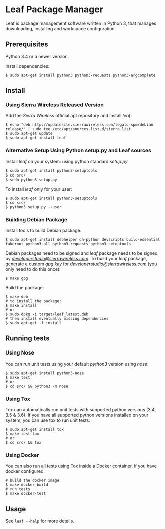 # Leaf Package Manager

Leaf is package management software written in Python 3, that manages downloading, installing and workspace configuration.


## Prerequisites

Python 3.4 or a newer version.

Install dependencies:
```shell
$ sudo apt-get install python3 python3-requests python3-argcomplete
```

## Install

### Using Sierra Wireless Released Version

Add the *Sierra Wireless* official apt repository and install *leaf*:

```shell
$ echo "deb http://updatesite.sierrawireless.com/legato-spm/debian release/" | sudo tee /etc/apt/sources.list.d/sierra.list
$ sudo apt-get update
$ sudo apt-get install leaf
```

### Alternative Setup Using Python setup.py and Leaf sources

Install *leaf* on your system: using python standard *setup.py*

```shell
$ sudo apt-get install python3-setuptools
$ cd src/
$ sudo python3 setup.py
```

To install *leaf* only for your user:

```shell
$ sudo apt-get install python3-setuptools
$ cd src/
$ python3 setup.py --user
```

### Building Debian Package

Install tools to build Debian package:

```shell
$ sudo apt-get install debhelper dh-python devscripts build-essential fakeroot python3-all python3-requests python3-setuptools
```

Debian packages need to be signed and *leaf* package needs to be signed by *developerstudio@sierrawireless.com*.
To build your *leaf* package, generate a custom *gpg key* for *developerstudio@sierrawireless.com* (you only need to do this once):

```shell
$ make gpg
```

Build the package:

```shell
$ make deb
# to install the package:
$ make install
# or
$ sudo dpkg -i target/leaf_latest.deb
# then install eventually missing dependencies
$ sudo apt-get -f install
```



## Running tests

### Using Nose

You can run unit tests using your default *python3* version using *nose*:

```shell
$ sudo apt-get install python3-nose
$ make test
# or
$ cd src/ && python3 -m nose
```

### Using Tox

Tox can automatically run unit tests with supported python versions (3.4, 3.5 & 3.6).
If you have all supported python versions installed on your system, you can use tox to run unit tests:

```shell
$ sudo apt-get install tox
$ make test-tox
# or
$ cd src/ && tox
```


### Using Docker

You can also run all tests using Tox inside a Docker container. if you have docker configured.

```shell
# build the docker image
$ make docker-build
# run tests
$ make docker-test
```


## Usage

See `leaf --help` for more details.
